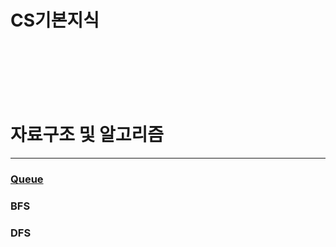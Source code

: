 # CS기본지식
<br><br><br><br><br>


# 자료구조 및 알고리즘
----
### [Queue](https://github.com/sangwoo24/Algorithm/tree/master/Queue)



### BFS
### DFS
